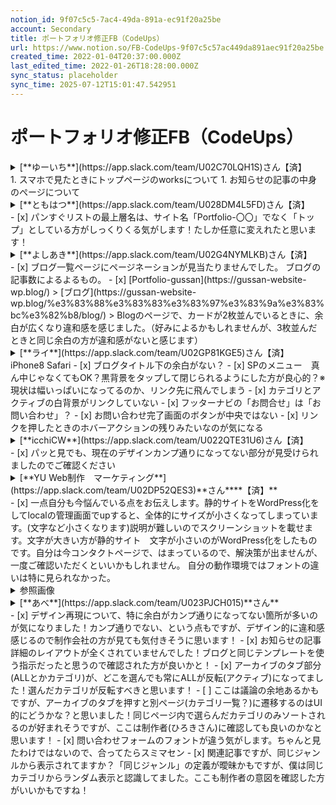 ```yaml
---
notion_id: 9f07c5c5-7ac4-49da-891a-ec91f20a25be
account: Secondary
title: ポートフォリオ修正FB（CodeUps）
url: https://www.notion.so/FB-CodeUps-9f07c5c57ac449da891aec91f20a25be
created_time: 2022-01-04T20:37:00.000Z
last_edited_time: 2022-01-26T18:28:00.000Z
sync_status: placeholder
sync_time: 2025-07-12T15:01:47.542951
---
```

# ポートフォリオ修正FB（CodeUps）

<details>
<summary>[**ゆーいち**](https://app.slack.com/team/U02C70LQH1S)さん【済】</summary>
</details>
  1. スマホで見たときにトップページのworksについて
  1. お知らせの記事の中身のぺージについて
<details>
<summary>[**ともはつ**](https://app.slack.com/team/U028DM4L5FD)さん【済】</summary>
</details>
  - [x] パンすぐリストの最上層名は、サイト名「Portfolio-〇〇」でなく「トップ」としている方がしっくりくる気がします！たしか任意に変えれたと思います！
<details>
<summary>[**よしあき**](https://app.slack.com/team/U02G4NYMLKB)さん【済】</summary>
</details>
  - [x] ブログ一覧ページにページネーションが見当たりませんでした。
  ブログの記事数によるよるもの。
  - [x] [Portfolio-gussan](https://gussan-website-wp.blog/) > [ブログ](https://gussan-website-wp.blog/%e3%83%88%e3%83%83%e3%83%97%e3%83%9a%e3%83%bc%e3%82%b8/blog/) > Blogのページで、カードが2枚並んでいるときに、余白が広くなり違和感を感じました。（好みによるかもしれませんが、3枚並んだときと同じ余白の方が違和感がないと感じます）
<details>
<summary>[**ライ**](https://app.slack.com/team/U02GP81KGE5)さん【済】</summary>
</details>
  iPhone8  Safari
  - [x] ブログタイトル下の余白がない？
  - [x] SPのメニュー　真ん中じゃなくてもOK？黒背景をタップして閉じられるようにした方が良心的？※現状は幅いっぱいになってるのか、リンク先に飛んでしまう
  - [x] カテゴリとアクティブの白背景がリンクしていない
  - [x] フッターナビの「お問合せ」は「お問い合わせ」？
  - [x] お問い合わせ完了画面のボタンが中央ではない
  - [x] リンクを押したときのホバーアクションの残りみたいなのが気になる
<details>
<summary>[**icchiCW**](https://app.slack.com/team/U022QTE31U6)さん【済】</summary>
</details>
  - [x] パッと見でも、現在のデザインカンプ通りになってない部分が見受けられましたのでご確認ください
<details>
<summary>[**YU Web制作　マーケティング**](https://app.slack.com/team/U02DP52QES3)**さん****【済】**</summary>
</details>
  - [x] 一点自分も今悩んでいる点をお伝えします。静的サイトをWordPress化をしてlocalの管理画面でupすると、全体的にサイズが小さくなってしまっています。(文字など小さくなります)説明が難しいのでスクリーンショットを載せます。文字が大きい方が静的サイト　文字が小さいのがWordPress化をしたものです。自分は今コンタクトページで、はまっているので、解決策が出ませんが、一度ご確認いただくといいかもしれません。
  自分の動作環境ではフォントの違いは特に見られなかった。
  <details>
  <summary>参照画像</summary>
  </details>
<details>
<summary>[**あべ**](https://app.slack.com/team/U023PJCH015)**さん**</summary>
</details>
  - [x] デザイン再現について、特に余白がカンプ通りになってない箇所が多いのが気になりました！カンプ通りでない、という点もですが、デザイン的に違和感感じるので制作会社の方が見ても気付きそうに思います！
  - [x] お知らせの記事詳細のレイアウトが全くされていませんでした！ブログと同じテンプレートを使う指示だったと思うので確認された方が良いかと！
  - [x] アーカイブのタブ部分(ALLとかカテゴリ)が、どこを選んでも常にALLが反転(アクティブ)になってました！選んだカテゴリが反転すべきと思います！
  - [ ] ここは議論の余地あるかもですが、アーカイブのタブを押すと別ページ(カテゴリ一覧？)に遷移するのはUI的にどうかな？と思いました！同じページ内で選らんだカテゴリのみソートされるのが好まれそうですが、ここは制作者(ひろきさん)に確認しても良いのかなと思います！
  - [x] 問い合わせフォームのフォントが違う気がします。ちゃんと見たわけではないので、合ってたらスミマセン
  - [x] 関連記事ですが、同じジャンルから表示されてますか？「同じジャンル」の定義が曖昧かもですが、僕は同じカテゴリからランダム表示と認識してました。ここも制作者の意図を確認した方がいいかもですね！
  
